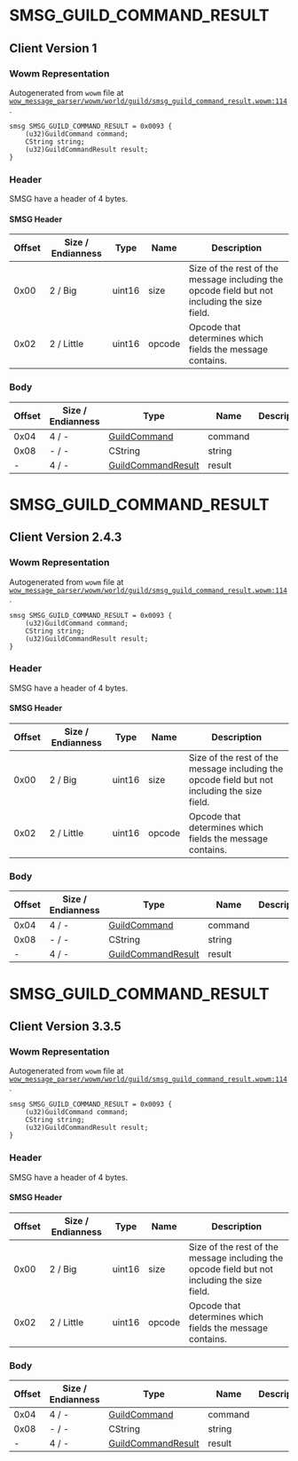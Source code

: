 # SMSG_GUILD_COMMAND_RESULT

## Client Version 1

### Wowm Representation

Autogenerated from `wowm` file at [`wow_message_parser/wowm/world/guild/smsg_guild_command_result.wowm:114`](https://github.com/gtker/wow_messages/tree/main/wow_message_parser/wowm/world/guild/smsg_guild_command_result.wowm#L114).
```rust,ignore
smsg SMSG_GUILD_COMMAND_RESULT = 0x0093 {
    (u32)GuildCommand command;
    CString string;
    (u32)GuildCommandResult result;
}
```
### Header

SMSG have a header of 4 bytes.

#### SMSG Header

| Offset | Size / Endianness | Type   | Name   | Description |
| ------ | ----------------- | ------ | ------ | ----------- |
| 0x00   | 2 / Big           | uint16 | size   | Size of the rest of the message including the opcode field but not including the size field.|
| 0x02   | 2 / Little        | uint16 | opcode | Opcode that determines which fields the message contains.|

### Body

| Offset | Size / Endianness | Type | Name | Description | Comment |
| ------ | ----------------- | ---- | ---- | ----------- | ------- |
| 0x04 | 4 / - | [GuildCommand](guildcommand.md) | command |  |  |
| 0x08 | - / - | CString | string |  |  |
| - | 4 / - | [GuildCommandResult](guildcommandresult.md) | result |  |  |

# SMSG_GUILD_COMMAND_RESULT

## Client Version 2.4.3

### Wowm Representation

Autogenerated from `wowm` file at [`wow_message_parser/wowm/world/guild/smsg_guild_command_result.wowm:114`](https://github.com/gtker/wow_messages/tree/main/wow_message_parser/wowm/world/guild/smsg_guild_command_result.wowm#L114).
```rust,ignore
smsg SMSG_GUILD_COMMAND_RESULT = 0x0093 {
    (u32)GuildCommand command;
    CString string;
    (u32)GuildCommandResult result;
}
```
### Header

SMSG have a header of 4 bytes.

#### SMSG Header

| Offset | Size / Endianness | Type   | Name   | Description |
| ------ | ----------------- | ------ | ------ | ----------- |
| 0x00   | 2 / Big           | uint16 | size   | Size of the rest of the message including the opcode field but not including the size field.|
| 0x02   | 2 / Little        | uint16 | opcode | Opcode that determines which fields the message contains.|

### Body

| Offset | Size / Endianness | Type | Name | Description | Comment |
| ------ | ----------------- | ---- | ---- | ----------- | ------- |
| 0x04 | 4 / - | [GuildCommand](guildcommand.md) | command |  |  |
| 0x08 | - / - | CString | string |  |  |
| - | 4 / - | [GuildCommandResult](guildcommandresult.md) | result |  |  |

# SMSG_GUILD_COMMAND_RESULT

## Client Version 3.3.5

### Wowm Representation

Autogenerated from `wowm` file at [`wow_message_parser/wowm/world/guild/smsg_guild_command_result.wowm:114`](https://github.com/gtker/wow_messages/tree/main/wow_message_parser/wowm/world/guild/smsg_guild_command_result.wowm#L114).
```rust,ignore
smsg SMSG_GUILD_COMMAND_RESULT = 0x0093 {
    (u32)GuildCommand command;
    CString string;
    (u32)GuildCommandResult result;
}
```
### Header

SMSG have a header of 4 bytes.

#### SMSG Header

| Offset | Size / Endianness | Type   | Name   | Description |
| ------ | ----------------- | ------ | ------ | ----------- |
| 0x00   | 2 / Big           | uint16 | size   | Size of the rest of the message including the opcode field but not including the size field.|
| 0x02   | 2 / Little        | uint16 | opcode | Opcode that determines which fields the message contains.|

### Body

| Offset | Size / Endianness | Type | Name | Description | Comment |
| ------ | ----------------- | ---- | ---- | ----------- | ------- |
| 0x04 | 4 / - | [GuildCommand](guildcommand.md) | command |  |  |
| 0x08 | - / - | CString | string |  |  |
| - | 4 / - | [GuildCommandResult](guildcommandresult.md) | result |  |  |

